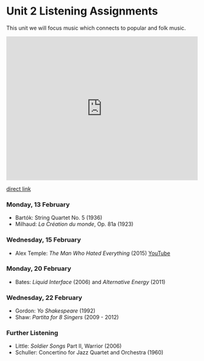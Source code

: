 # Unit 2 Listening Assignments

This unit we will focus music which connects to popular and folk music.

<iframe src="https://embed.spotify.com/?uri=spotify%3Auser%3Adavemacdo%3Aplaylist%3A1yRZ66nhTZbLyEj2ygRwNp" width="100%" height="380" frameborder="0" allowtransparency="true"></iframe>

[direct link](https://open.spotify.com/user/davemacdo/playlist/1yRZ66nhTZbLyEj2ygRwNp)

### Monday, 13 February

- Bartók: String Quartet No. 5 (1936)
- Milhaud: _La Création du monde_, Op. 81a (1923)

### Wednesday, 15 February

- Alex Temple: _The Man Who Hated Everything_ (2015) [YouTube](https://youtu.be/ieatSGff-rE)

### Monday, 20 February

- Bates: _Liquid Interface_ (2006) and _Alternative Energy_ (2011)

### Wednesday, 22 February

- Gordon: _Yo Shakespeare_ (1992)
- Shaw: _Partita for 8 Singers_ (2009 - 2012)

### Further Listening

- Little: _Soldier Songs_ Part II, Warrior (2006)
- Schuller: Concertino for Jazz Quartet and Orchestra (1960)
